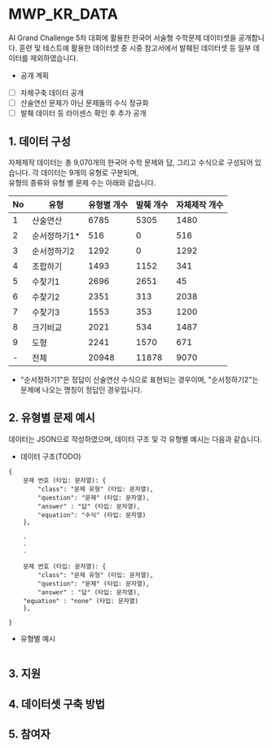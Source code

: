 # MWP_KR_DATA
AI Grand Challenge 5차 대회에 활용한 한국어 서술형 수학문제 데이터셋을 공개합니다.
훈련 및 테스트에 활용한 데이터셋 중 시중 참고서에서 발췌된 데이터셋 등 일부 데이터를 제외하였습니다.  

- 공개 계획
- [ ] 자체구축 데이터 공개
- [ ] 산술연산 문제가 아닌 문제들의 수식 정규화
- [ ] 발췌 데이터 등 라이센스 확인 후 추가 공개

## 1. 데이터 구성
자체제작 데이터는 총 9,070개의 한국어 수학 문제와 답, 그리고 수식으로 구성되어 있습니다. 각 데이터는 9개의 유형로 구분되며,    
유형의 종류와 유형 별 문제 수는 아래와 같습니다.



| No   | 유형      | 유형별 개수 | 발췌 개수 | 자체제작 개수 |
|------|---------|------|-----|-------|
| 1    | 산술연산    | 6785   | 5305  | 1480    |
| 2    | 순서정하기1* | 516    | 0     | 516     |
| 3    | 순서정하기2  | 1292   | 0     | 1292    |
| 4    | 조합하기    | 1493   | 1152  | 341     |
| 5    | 수찾기1    | 2696   | 2651  | 45      |
| 6    | 수찾기2    | 2351   | 313   | 2038    |
| 7    | 수찾기3    | 1553   | 353   | 1200    |
| 8    | 크기비교    | 2021   | 534   | 1487    |
| 9    | 도형      | 2241   | 1570  | 671     |
| -    | 전체      | 20948  | 11878 | 9070    |

* "순서정하기1"은 정답이 산술연산 수식으로 표현되는 경우이며, "순서정하기2"는 문제에 나오는 명칭이 정답인 경우입니다.



## 2. 유형별 문제 예시

데이터는 JSON으로 작성하였으며, 데이터 구조 및 각 유형별 예시는 다음과 같습니다.

- 데이터 구조(TODO)
```
{
    문제 번호 (타입: 문자열): {
        "class": "문제 유형" (타입: 문자열),
        "question": "문제" (타입: 문자열),
        "answer" : "답" (타입: 문자열),
        "equation": "수식" (타입: 문자열)
    },
    
    .
    .
    .

    문제 번호 (타입: 문자열): {
        "class": "문제 유형" (타입: 문자열),
        "question": "문제" (타입: 문자열),
        "answer" : "답" (타입: 문자열),
	"equation" : "none" (타입: 문자열)
    },

}
```
- 유형별 예시
```

```

## 3. 지원



## 4. 데이터셋 구축 방법


## 5. 참여자